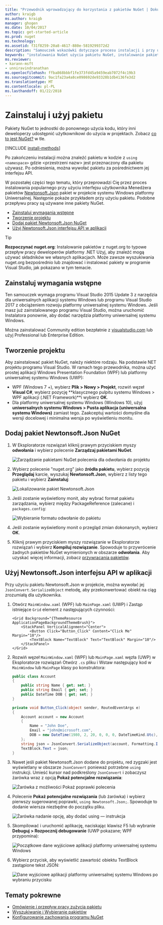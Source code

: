 ```yaml
---
title: "Przewodnik wprowadzający do korzystania z pakietów NuGet | Dokumentacja firmy Microsoft"
author: kraigb
ms.author: kraigb
manager: ghogen
ms.date: 10/04/2017
ms.topic: get-started-article
ms.prod: nuget
ms.technology: 
ms.assetid: f31f8259-20a8-4617-880e-5819299372d2
description: "Samouczek wskazówki dotyczące procesu instalacji i przy użyciu pakietu NuGet w projekcie."
keywords: "instalowania NuGet użycia pakietu NuGet, instalowanie pakietów NuGet, odwołania do pakietu NuGet, za pomocą pakietów NuGet"
ms.reviewer:
- karann-msft
- unniravindranathan
ms.openlocfilehash: ffba868bbbf1fe373fd45a9459eab7072f4c19b3
ms.sourcegitcommit: 9ac1fa23a4a8ce098692de93328b1db4136fe3d2
ms.translationtype: MT
ms.contentlocale: pl-PL
ms.lasthandoff: 01/22/2018
---
```

# <a name="install-and-use-a-package"></a>Zainstaluj i użyj pakietu

Pakiety NuGet to jednostki do ponownego użycia kodu, który inni deweloperzy udostępnić użytkownikowi do użycia w projektach. Zobacz [co to jest NuGet?](../What-is-NuGet.md) w tle.

[!INCLUDE [install-methods](../includes/install-methods.md)]

Po zakończeniu instalacji można znaleźć pakietu w kodzie z `using <namespace>` gdzie \<przestrzeni nazw\> jest przeznaczony dla pakietu używasz. Po odniesienia, można wywołać pakietu za pośrednictwem jej interfejsu API.

W pozostałej części tego tematu, który przeprowadzi Cię przez proces instalowania popularnego przy użyciu interfejsu użytkownika Menedżera pakietów [Newtonsoft.Json](https://www.nuget.org/packages/Newtonsoft.Json/) pakiet w projekcie systemu Windows platformy Uniwersalnej. Następnie pokaże przykładem przy użyciu pakietu. Podobne przepływu pracy są używane inne pakiety NuGet.

- [Zainstaluj wymagania wstępne](#install-pre-requisites)
- [Tworzenie projektu](#create-a-project)
- [Dodaj pakiet Newtonsoft.Json NuGet](#add-the-newtonsoftjson-nuget-package)
- [Użyj Newtonsoft.Json interfejsu API w aplikacji](#use-the-newtonsoftjson-api-in-the-app)

> [!Tip]
> **Rozpoczynać nuget.org**: Instalowanie pakietów z nuget.org to typowe przepływ pracy deweloperów platformy .NET Użyj, aby znaleźć mogą używać składników we własnych aplikacjach. Może zawsze wyszukiwania nuget.org bezpośrednio lub znajdować i instalować pakiety w programie Visual Studio, jak pokazano w tym temacie.

## <a name="install-pre-requisites"></a>Zainstaluj wymagania wstępne

Ten samouczek wymaga programu Visual Studio 2015 Update 3 z narzędzia dla uniwersalnych aplikacji systemu Windows lub programu Visual Studio 2017 z obciążeniem rozwoju platformy uniwersalnej systemu Windows. Jeśli masz już zainstalowanego programu Visual Studio, można uruchomić Instalatora ponownie, aby dodać narzędzia platformy uniwersalnej systemu Windows.

Można zainstalować Community edition bezpłatnie z [visualstudio.com](https://www.visualstudio.com/) lub użyj Professional lub Enterprise Edition. 

## <a name="create-a-project"></a>Tworzenie projektu

Aby zainstalować pakiet NuGet, należy niektóre rodzaju. Na podstawie NET projektu programu Visual Studio. W ramach tego przewodnika, można użyć prostej aplikacji Windows Presentation Foundation (WPF) lub platformy uniwersalnej systemu Windows (UWP):

- WPF (Windows 7 +), wybierz **Plik > Nowy > Projekt**, rozwiń węzeł **Visual C#**, wybierz pozycję **klasycznego pulpitu systemu Windows > WPF aplikacji (.NET Framework)**i wybierz **OK**.
- Dla platformy uniwersalnej systemu Windows (Windows 10), użyj **uniwersalnych systemu Windows > Pusta aplikacja (uniwersalna systemu Windows)** zamiast tego. Zaakceptuj wartości domyślne dla wersji docelowej i minimalna wersja po wyświetleniu monitu.

## <a name="add-the-newtonsoftjson-nuget-package"></a>Dodaj pakiet Newtonsoft.Json NuGet

1. W Eksploratorze rozwiązań kliknij prawym przyciskiem myszy **odwołania** i wybierz polecenie **Zarządzaj pakietami NuGet**.

    ![Zarządzanie pakietami NuGet polecenia dla odwołania do projektu](media/QS_Use-02-ManageNuGetPackages.png)

1. Wybierz polecenie "nuget.org" jako **źródła pakietu**, wybierz pozycję **Przeglądaj** karcie, wyszukaj **Newtonsoft.Json**, wybierz z listy tego pakietu i wybierz  **Zainstaluj**:

    ![Lokalizowanie pakiet Newtonsoft.Json](media/QS_Use-03-NewtonsoftJson.png)

1. Jeśli zostanie wyświetlony monit, aby wybrać format pakietu zarządzania, wybierz między PackageReference (zalecane) i `packages.config`:

    ![Wybieranie formatu odwołanie do pakietu](media/QS_Use-03b-SelectFormat.png)

1. Jeśli zostanie wyświetlony monit o przegląd zmian dokonanych, wybierz **OK**.

1. Kliknij prawym przyciskiem myszy rozwiązanie w Eksploratorze rozwiązań i wybierz **Kompiluj rozwiązanie**. Spowoduje to przywrócenie żadnych pakietów NuGet wymienionych w obszarze **odwołania**. Aby uzyskać więcej informacji, zobacz [przywracania pakietów](../consume-packages/package-restore.md).

## <a name="use-the-newtonsoftjson-api-in-the-app"></a>Użyj Newtonsoft.Json interfejsu API w aplikacji

Przy użyciu pakietu Newtonsoft.Json w projekcie, można wywołać jej `JsonConvert.SerializeObject` metodę, aby przekonwertować obiekt na ciąg zrozumiałą dla użytkownika.

1. Otwórz `MainWindow.xaml` (WPF) lub `MainPage.xaml` (UWP) i Zastąp istniejące `Grid` element z następujących czynności:

    ```xaml
    <Grid Background="{ThemeResource ApplicationPageBackgroundThemeBrush}">
        <StackPanel VerticalAlignment="Center">
            <Button Click="Button_Click" Content="Click Me" Margin="10"/>
            <TextBlock Name="TextBlock" Text="TextBlock" Margin="10"/>
        </StackPanel>
    </Grid>
    ```

1. Rozwiń węzeł `MainWindow.xaml` (WPF) lub `MainPage.xaml` węzła (UWP) w Eksploratorze rozwiązań Otwórz `.cs` pliku i Wstaw następujący kod w `MainWindow` lub `MainPage` klasy po konstruktora:

    ```cs
    public class Account
    {
        public string Name { get; set; }
        public string Email { get; set; }
        public DateTime DOB { get; set; }
    }

    private void Button_Click(object sender, RoutedEventArgs e)
    {
        Account account = new Account
        {
            Name = "John Doe",
            Email = "john@microsoft.com",
            DOB = new DateTime(1980, 2, 20, 0, 0, 0, DateTimeKind.Utc),
        };
        string json = JsonConvert.SerializeObject(account, Formatting.Indented);
        TextBlock.Text = json;
    }
    ```

1. Nawet jeśli pakiet Newtonsoft.Json dodane do projektu, red zygzaki jest wyświetlany w obszarze `JsonConvert` ponieważ potrzebne `using` instrukcji. Umieść kursor nad podkreślony `JsonConvert` i zobaczysz żarówka wraz z opcją **Pokaż potencjalne rozwiązania**:

    ![Żarówka z możliwości Pokaż poprawki polecenia](media/QS_Use-04-ShowPotentialFixes.png)


1. Polecenie **Pokaż potencjalne rozwiązania** (lub żarówka) i wybierz pierwszy sugerowanej poprawki, `using Newtonsoft.Json;`. Spowoduje to dodanie wiersza niezbędne do początku pliku.

    ![Żarówka nadanie opcję, aby dodać using — instrukcja](media/QS_Use-05-AddUsing.png)

1. Skompilować i uruchomić aplikację, naciskając klawisz F5 lub wybranie **Debuguj > Rozpocznij debugowanie** (UWP pokazane; WPF przypomina):

    ![Początkowe dane wyjściowe aplikacji platformy uniwersalnej systemu Windows](media/QS_Use-06-AppStart.png)

1. Wybierz przycisk, aby wyświetlić zawartość obiektu TextBlock zastąpione tekst JSON:

    ![Dane wyjściowe aplikacji platformy uniwersalnej systemu Windows po wybraniu przycisku](media/QS_Use-07-AppEnd.png)

## <a name="related-topics"></a>Tematy pokrewne

- [Omówienie i przepływ pracy zużycia pakietu](../consume-packages/overview-and-workflow.md)
- [Wyszukiwanie i Wybieranie pakietów](../consume-packages/finding-and-choosing-packages.md)
- [Konfigurowanie zachowania programu NuGet](../consume-packages/configuring-nuget-behavior.md)
